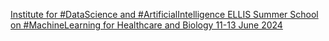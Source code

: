 [Institute for #DataScience and #ArtificialIntelligence   ELLIS Summer School on #MachineLearning for Healthcare and Biology   11-13 June 2024](https://qi.tc/qi/120455)